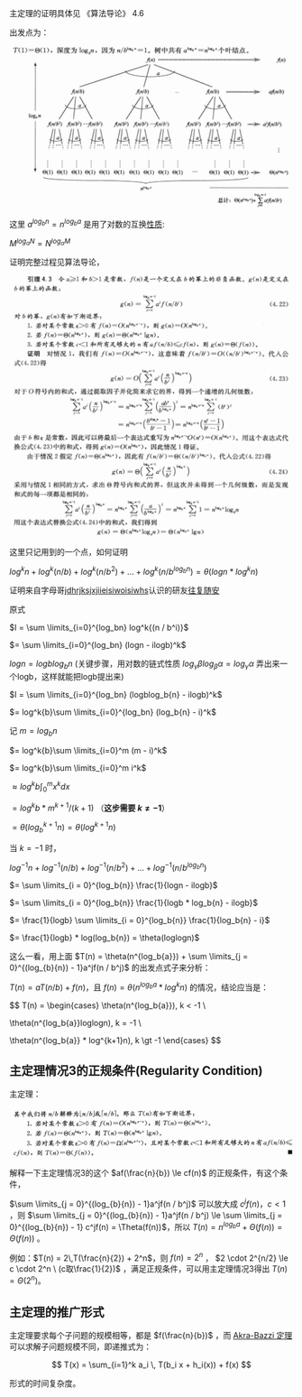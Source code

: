 主定理的证明具体见 《算法导论》 4.6

出发点为：

![img](img/1.png)

这里 $a^{log_b{n}} = n^{log_b{a}}$ 是用了对数的互换[性质](https://zh.wikipedia.org/wiki/%E5%AF%B9%E6%95%B0):

$M^{log_\alpha{N}} = N^{log_\alpha{M}}$

证明完整过程见算法导论，

![img](img/2.png)

这里只记用到的一个点，如何证明

$log^k{n} + log^k{(n / b)} + log^k{(n / b^2)} + ... + log^k{(n / b^{log_bn})} = \theta(logn * log^kn)$

证明来自字母哥[jdhrjksjxjiieisiwoisiwhs](https://www.xiaohongshu.com/user/profile/64b4c8ab000000001c028a15)认识的研友[往复随安](https://www.xiaohongshu.com/user/profile/671ccf6a000000001d030074)

原式 

$I = \sum \limits_{i=0}^{log_bn} log^k{(n / b^i)}$

$= \sum \limits_{i=0}^{log_bn} (logn - ilogb)^k$

$logn = logblog_b{n}$ (关键步骤，用对数的链式性质 $log_\gamma\beta log_\beta\alpha = log_\gamma\alpha$ 弄出来一个logb，这样就能把logb提出来)

$I = \sum \limits_{i=0}^{log_bn} (logblog_b{n} - ilogb)^k$

$= log^k{b}\sum \limits_{i=0}^{log_bn} (log_b{n} - i)^k$

记 $m = log_b{n}$

$= log^k{b}\sum \limits_{i=0}^m (m - i)^k$

$= log^k{b}\sum \limits_{i=0}^m i^k$

$\approx log^k{b}\int_0^m{x^k}dx$

$= log^k{b} * m^{k+1} / (k + 1)$ （**这步需要 $k \ne -1$**）

$= \theta(log_b^{k+1}n) = \theta(log^{k+1}n)$

当 $k = -1$ 时，

$log^{-1}{n} + log^{-1}{(n / b)} + log^{-1}{(n / b^2)} + ... + log^{-1}{(n / b^{log_b{n}})}$

$= \sum \limits_{i = 0}^{log_b{n}} \frac{1}{logn - ilogb}$

$= \sum \limits_{i = 0}^{log_b{n}} \frac{1}{logb * log_b{n} - ilogb}$

$= \frac{1}{logb} \sum \limits_{i = 0}^{log_b{n}} \frac{1}{log_b{n} - i}$

$= \frac{1}{logb} * log(log_b{n}) = \theta(loglogn)$

这么一看，用上面 $T(n) = \theta(n^{log_b{a}}) + \sum \limits_{j = 0}^{(log_{b}{n}) - 1}a^jf(n / b^j)$ 的出发点式子来分析：

$T(n) = aT(n / b) + f(n)$，且 $f(n) = \theta (n^{log_b{a}} * log^k{n})$ 的情况，结论应当是：

$$
T(n) = 
\begin{cases}
\theta(n^{log_b{a}}), k < -1 \\

\theta(n^{log_b{a}}loglogn), k = -1 \\

\theta(n^{log_b{a}} * log^{k+1}n), k \gt -1
\end{cases}
$$

## 主定理情况3的正规条件(Regularity Condition)

主定理：

![img](img/3.png)

解释一下主定理情况3的这个 $af(\frac{n}{b}) \le cf(n)$ 的正规条件，有这个条件，

$\sum \limits_{j = 0}^{(log_{b}{n}) - 1}a^jf(n / b^j)$ 可以放大成 $c^jf(n)，c < 1$ ，则 $\sum \limits_{j = 0}^{(log_{b}{n}) - 1}a^jf(n / b^j) \le \sum \limits_{j = 0}^{(log_{b}{n}) - 1} c^jf(n) = \Theta(f(n))$，所以 $T(n) = n^{log_b{a}} + \Theta(f(n)) = \Theta(f(n))$ 。

例如：$T(n) = 2\,T(\frac{n}{2}) + 2^n$，则 $f(n) = 2^n$ ， $2 \cdot 2^{n/2} \le c \cdot 2^n \ (c取\frac{1}{2})$ ，满足正规条件，可以用主定理情况3得出 $T(n) = \Theta(2^n)$。

## 主定理的推广形式

主定理要求每个子问题的规模相等，都是 $f(\frac{n}{b})$ ，而 [Akra-Bazzi 定理](https://blog.csdn.net/hyjiesix/article/details/125095862) 可以求解子问题规模不同，即递推式为：

$$
T(x) = \sum_{i=1}^k a_i \, T(b_i x + h_i(x)) + f(x)
$$

形式的时间复杂度。